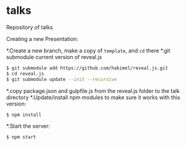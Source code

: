 # talks
Repository of talks

Creating a new Presentation:

  *.Create a new branch, make a copy of `template`, and `cd` there
  *.git submodule current version of reveal.js
```bash
$ git submodule add https://github.com/hakimel/reveal.js.git
$ cd reveal.js
$ git submodule update --init --recursive
```
  *.copy package.json and gulpfile.js from the reveal.js folder to the talk directory
  *.Update/install npm modules to make sure it works with this version:
```bash
$ npm install
```
  *.Start the server:
```bash
$ npm start
```

